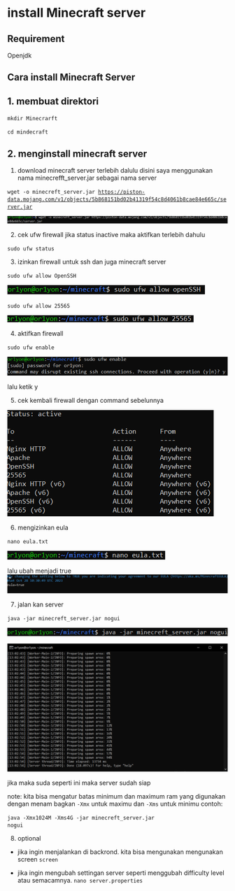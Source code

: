 # install Minecraft server

## Requirement
Openjdk

## Cara install Minecraft Server
## 1. membuat direktori 

<code>mkdir Minecrarft</code>

<code>cd mindecraft</code>

## 2. menginstall minecraft server
1. download minecraft server terlebih dalulu disini saya menggunakan nama minecrefft_server.jar sebagai nama server 

<code>wget -o minecreft_server.jar https://piston-data.mojang.com/v1/objects/5b868151bd02b41319f54c8d4061b8cae84e665c/server.jar</code>

![satu](img/Minecraft%20server/1.png)

2. cek ufw firewall jika status inactive maka aktifkan terlebih dahulu

<code>sudo ufw status</code>

3. izinkan firewall untuk ssh dan juga minecraft server

<code>sudo ufw allow OpenSSH</code>

![dua](img/Minecraft%20server/2.png)

<code>sudo ufw allow 25565</code>

![tiga](img/Minecraft%20server/3.png)

4. aktifkan firewall

<code>sudo ufw enable</code>

![empat](img/Minecraft%20server/4.png)

lalu ketik y

5. cek kembali firewall dengan command sebelunnya

![lima](img/Minecraft%20server/5.png)

6. mengizinkan eula

<code>nano eula.txt</code>

![enam](img/Minecraft%20server/6.png)

lalu ubah menjadi true
![tujuh](img/Minecraft%20server/7.png)

7. jalan kan server

<code>java -jar minecreft_server.jar nogui</code>

![delapan](img/Minecraft%20server/8.png)

![sembilan](img/Minecraft%20server/9.png)

jika maka suda seperti ini maka server sudah siap

note: kita bisa mengatur batas minimum dan maximum ram yang digunakan dengan menam bagkan <code>-Xmx</code> untuk maximu dan <code>-Xms</code> untuk minimu
contoh:

<code>java -Xmx1024M -Xms4G -jar minecreft_server.jar nogui</code>

8. optional
- jika ingin menjalankan di backrond. kita bisa mengunakan mengunakan screen
<code>screen</code>

- jika ingin mengubah settingan server seperti menggubah difficulty level atau semacamnya.
<code>nano server.properties</code>

